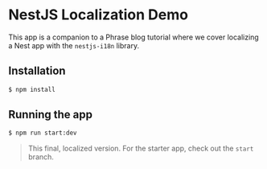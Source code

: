 # NestJS Localization Demo

This app is a companion to a Phrase blog tutorial where
we cover localizing a Nest app with the `nestjs-i18n` library.

## Installation

```bash
$ npm install
```

## Running the app

```bash
$ npm run start:dev
```

> This final, localized version. For the starter app,
> check out the `start` branch.

